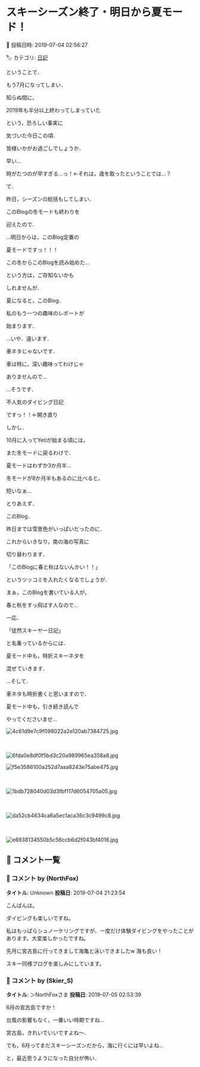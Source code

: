 # スキーシーズン終了・明日から夏モード！

📅 投稿日時: 2019-07-04 02:56:27

🏷️ カテゴリ: [日記](cc4b5682fb7b8b144980957a978653fb0.md)

ということで．


もう7月になってしまい．


知らぬ間に，


2019年も半分以上終わってしまっていた


という，恐ろしい事実に


気づいた今日この頃．


皆様いかがお過ごしでしょうか．





早い…


時がたつのが早すぎる…っ！←それは，歳を取ったということでは…？





で．


昨日，シーズンの総括もしてしまい．


このBlogの冬モードも終わりを


迎えたので．


…明日からは，このBlog定番の


夏モードですっ！！！





この冬からこのBlogを読み始めた…


という方は，ご存知ないかも


しれませんが．


夏になると，このBlog．


私のもう一つの趣味のレポートが


始まります．





…いや．違います．


車ネタじゃないです．


車は特に，深い趣味ってわけじゃ


ありませんので…





…そうです．


不人気のダイビング日記


ですっ！！←開き直り





しかし．


10月に入ってYetiが始まる頃には，


また冬モードに戻るわけで．


夏モードはわずか3か月半…


冬モードが8か月半もあるのに比べると，


短いなぁ…





とりあえず．


このBlog．


昨日までは雪景色がいっぱいだったのに．


これからいきなり，南の海の写真に


切り替わります．


「このBlogに春と秋はないんかい！！」


というツッコミを入れたくなるでしょうが．


まぁ，このBlogを書いている人が，


春と秋をすっ飛ばす人なので…





一応．


「徒然スキーヤー日記」


と名乗っているからには．


夏モード中も，時折スキーネタを


混ぜていきます．





…そして．


車ネタも時折書くと思いますので．


夏モード中も，引き続き読んで


やってくださいませ…







![4c61d9e7c9f098022a2e120ab7384725.jpg](images/4c61d9e7c9f098022a2e120ab7384725.jpg)

　

![6fda0e8df0f5bd3c20a989965ea358a8.jpg](images/6fda0e8df0f5bd3c20a989965ea358a8.jpg)









![f5e3586100a252d7aaa8243e75abe475.jpg](images/f5e3586100a252d7aaa8243e75abe475.jpg)

　

![1bdb728040d03d3fbf117d6054705a05.jpg](images/1bdb728040d03d3fbf117d6054705a05.jpg)

　







![da52cb4634ca6a5ec1aca36c3c9499c8.jpg](images/da52cb4634ca6a5ec1aca36c3c9499c8.jpg)

　

![e6938134550b5c56ccb6d2f043bf4016.jpg](images/e6938134550b5c56ccb6d2f043bf4016.jpg)

## 💬 コメント一覧

### 💬 コメント by (NorthFox)
**タイトル**: Unknown
**投稿日**: 2019-07-04 21:23:54

こんばんは。

ダイビングも楽しいですね。

私はもっぱらシュノーケリングですが、一度だけ体験ダイビングをやったことがあります。大変楽しかったですね。

先月に宮古島に行ってきまして海亀と泳いできましたw 海も良い！

スキー同様ブログを楽しみにしています。

### 💬 コメント by (Skier_S)
**タイトル**: ＞NorthFoxさま
**投稿日**: 2019-07-05 02:53:39

6月の宮古島ですか！

台風の影響もなく，一番いい時期ですね…

宮古島，きれいでいいですよね～．



でも，6月ってまだスキーシーズンだから，海に行くには早いよね…

と，最近思うようになった自分が怖い．


